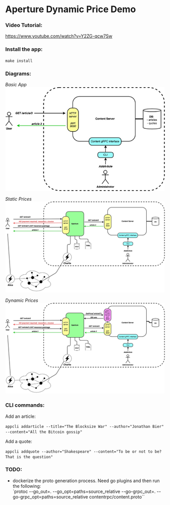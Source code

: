 # Aperture Dynamic Price Demo

### Video Tutorial:

https://www.youtube.com/watch?v=Y2ZG-qcw7Sw

### Install the app:
`make install`

### Diagrams:
*Basic App*
![](./images/app.jpg?raw=true "Basic App")

*Static Prices*
![](./images/aperture-static-prices.jpg?raw=true "Static Prices")

*Dynamic Prices*
![](./images/aperture-dynamic-prices.jpg?raw=true "Static Prices")


### CLI commands:

Add an article:

`appcli addarticle --title="The Blocksize War" --author="Jonathan Bier" --content="All the Bitcoin gossip"`


Add a quote:

`appcli addquote --author="Shakespeare" --content="To be or not to be? That is the question"`


### TODO:

- dockerize the proto generation process. Need go plugins and then run the
  following:    
        `protoc --go_out=. --go_opt=paths=source_relative --go-grpc_out=. --go-grpc_opt=paths=source_relative contentrpc/content.proto``

